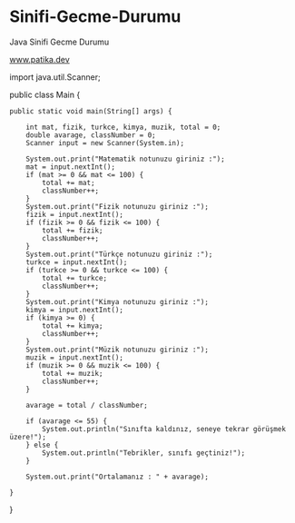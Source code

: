 # Sinifi-Gecme-Durumu
Java Sinifi Gecme Durumu

www.patika.dev

import java.util.Scanner;

public class Main {
    
    public static void main(String[] args) {
        
        int mat, fizik, turkce, kimya, muzik, total = 0;
        double avarage, classNumber = 0;
        Scanner input = new Scanner(System.in);

        System.out.print("Matematik notunuzu giriniz :");
        mat = input.nextInt();
        if (mat >= 0 && mat <= 100) {
            total += mat;
            classNumber++;
        }
        System.out.print("Fizik notunuzu giriniz :");
        fizik = input.nextInt();
        if (fizik >= 0 && fizik <= 100) {
            total += fizik;
            classNumber++;
        }
        System.out.print("Türkçe notunuzu giriniz :");
        turkce = input.nextInt();
        if (turkce >= 0 && turkce <= 100) {
            total += turkce;
            classNumber++;
        }
        System.out.print("Kimya notunuzu giriniz :");
        kimya = input.nextInt();
        if (kimya >= 0) {
            total += kimya;
            classNumber++;
        }
        System.out.print("Müzik notunuzu giriniz :");
        muzik = input.nextInt();
        if (muzik >= 0 && muzik <= 100) {
            total += muzik;
            classNumber++;
        }

        avarage = total / classNumber;

        if (avarage <= 55) {
            System.out.println("Sınıfta kaldınız, seneye tekrar görüşmek üzere!");
        } else {
            System.out.println("Tebrikler, sınıfı geçtiniz!");
        }

        System.out.print("Ortalamanız : " + avarage);

    }
}
